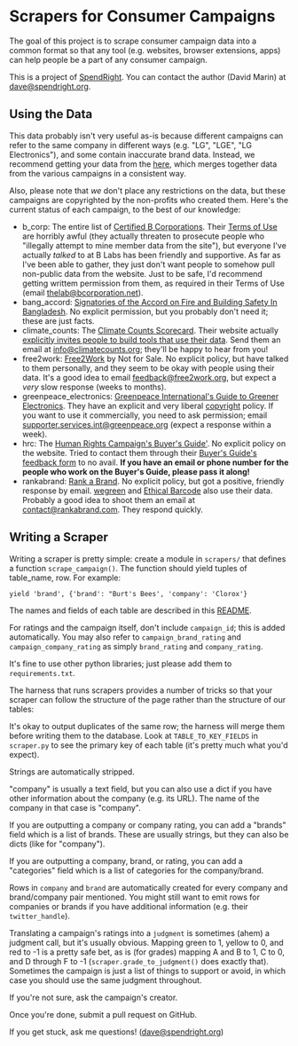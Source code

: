 Scrapers for Consumer Campaigns
===============================

The goal of this project is to scrape consumer campaign data into a common
format so that any tool (e.g. websites, browser extensions, apps) can help
people be a part of any consumer campaign.

This is a project of [SpendRight](http://spendright.org). You can contact
the author (David Marin) at dave@spendright.org.

Using the Data
--------------

This data probably isn't very useful as-is because different campaigns can
refer to the same company in different ways (e.g. "LG", "LGE", "LG Electronics"), and some contain inaccurate brand data. Instead, we recommend getting your data from the [here](https://morph.io/spendright-scrapers/everything), which
merges together data from the various campaigns in a consistent way.

Also, please note that *we* don't place any restrictions on the
data, but these campaigns are copyrighted by the non-profits who created
them. Here's the current status of each campaign, to the best of our knowledge:

 * b_corp: The entire list of [Certified B Corporations](http://www.bcorporation.net/). Their [Terms of Use](http://www.bcorporation.net/terms-of-use) are horribly awful (they actually threaten to prosecute people who "illegally attempt to mine member data from the site"), but everyone I've actually *talked* to at B Labs has been friendly and supportive. As far as I've been able to gather, they just don't want people to somehow pull non-public data from the website. Just to be safe, I'd recommend getting writtem permission from them, as required in their Terms of Use (email thelab@bcorporation.net).
 * bang_accord: [Signatories of the Accord on Fire and Building Safety In
   Bangladesh](http://www.bangladeshaccord.org/signatories/). No explicit
   permission, but you probably don't need it; these are just facts.
 * climate_counts: The [Climate Counts Scorecard](http://climatecounts.org/).
   Their website actually [explicitly invites people to build tools that use
   their data](http://api.climatecounts.org/docs/). Send them an email at
   info@climatecounts.org; they'll be happy to hear from you!
 * free2work: [Free2Work](http://www.free2work.org/) by Not for Sale.
   No explicit policy,
   but have talked to them personally, and they seem to be okay with
   people using their data. It's a good idea to email feedback@free2work.org,
   but expect a *very* slow response (weeks to months).
 * greenpeace_electronics: [Greenpeace International's Guide to Greener
   Electronics](http://www.greenpeace.org/international/en/campaigns/climate-change/cool-it/Campaign-analysis/Guide-to-Greener-Electronics/). They have an
   explicit and very liberal [copyright](http://www.greenpeace.org/international/en/Help/copyright2/) policy. If you want to use it commercially, you need
   to ask permission; email supporter.services.int@greenpeace.org (expect
   a response within a week).
 * hrc: The [Human Rights Campaign's Buyer's Guide'](http://www.hrc.org/apps/buyersguide/). No explicit policy on the website. Tried to contact them through
   their [Buyer's Guide's feedback form](http://www.hrc.org/apps/buyersguide/send-feedback.php) to no avail. **If you have an email or phone number for the people who work on the Buyer's Guide, please pass it along!**
 * rankabrand: [Rank a Brand](http://rankabrand.org). No explicit policy, but
 got a positive, friendly response by email. [wegreen](http://wegreen.de) and
 [Ethical Barcode](http://ethicalbarcode.com/) also use their data. Probably
 a good idea to shoot them an email at contact@rankabrand.com. They respond
 quickly.


Writing a Scraper
-----------------

Writing a scraper is pretty simple: create a module in `scrapers/` that
defines a function `scrape_campaign()`. The function should yield tuples
of table_name, row. For example:

    yield 'brand', {'brand': "Burt's Bees', 'company': 'Clorox'}

The names and fields of each table are described in this [README](https://github.com/spendright-scrapers/everything/blob/master/README.md).

For ratings and the campaign itself, don't include `campaign_id`; this is added
automatically. You may also refer to `campaign_brand_rating` and
`campaign_company_rating` as simply `brand_rating` and `company_rating`.

It's fine to use other python libraries; just please add them to `requirements.txt`.

The harness that runs scrapers provides a number of tricks so that your
scraper can follow the structure of the page rather than the structure
of our tables:

It's okay to output duplicates of the same row; the harness will merge
them before writing them to the database. Look at `TABLE_TO_KEY_FIELDS`
in `scraper.py` to see the primary key of each table (it's pretty much
what you'd expect).

Strings are automatically stripped.

"company" is usually a text field, but you can also use a dict if you
have other information about the company (e.g. its URL). The name of the
company in that case is "company".

If you are outputting a company or company rating, you can add a "brands"
field which is a list of brands. These are usually strings, but they can
also be dicts (like for "company").

If you are outputting a company, brand, or rating, you can add a "categories"
field which is a list of categories for the company/brand.

Rows in `company` and `brand` are automatically created
for every company and brand/company pair mentioned. You might still want to
emit rows for companies or brands if you have additional information (e.g.
their `twitter_handle`).

Translating a campaign's ratings into a `judgment` is sometimes (ahem) a
judgment call, but it's usually obvious. Mapping green to 1, yellow to 0, and
red to -1 is a pretty safe bet, as is (for grades) mapping A and B to 1,
C to 0, and D through F to -1 (`scraper.grade_to_judgment()` does exactly
that). Sometimes the campaign is just a list of things
to support or avoid, in which case you should use the same judgment throughout.

If you're not sure, ask the campaign's creator.

Once you're done, submit a pull request on GitHub.

If you get stuck, ask me questions! (dave@spendright.org)
